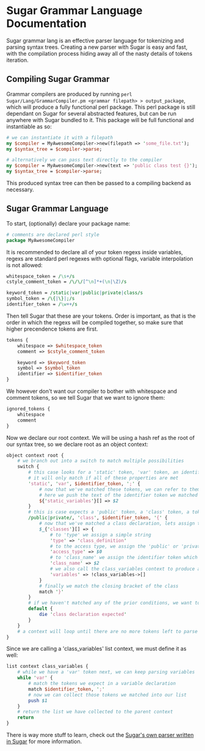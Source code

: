 # Sugar Grammar Language Documentation
Sugar grammar lang is an effective parser language for tokenizing and parsing syntax trees. Creating a new parser with Sugar is easy and fast, with the compilation process hiding away all of the nasty details of tokens iteration.

## Compiling Sugar Grammar
Grammar compilers are produced by running ```perl Sugar/Lang/GrammarCompiler.pm <grammar filepath> > output_package```, which will produce a fully functional perl package. This perl package is still dependant on Sugar for several abstracted features, but can be run anywhere with Sugar bundled to it. This package will be full functional and instantiable as so:

```perl
# we can instantiate it with a filepath
my $compiler = MyAwesomeCompiler->new(filepath => 'some_file.txt');
my $syntax_tree = $compiler->parse;

# alternatively we can pass text directly to the compiler
my $compiler = MyAwesomeCompiler->new(text => 'public class test {}');
my $syntax_tree = $compiler->parse;
```

This produced syntax tree can then be passed to a compiling backend as necessary.

## Sugar Grammar Language
To start, (optionally) declare your package name:
```perl
# comments are declared perl style
package MyAwesomeCompiler
```

It is recommended to declare all of your token regexs inside variables, regexs are standard perl regexes with optional flags, variable interpolation is not allowed:
```perl
whitespace_token = /\s+/s
cstyle_comment_token = /\/\/[^\n]*+(\n|\Z)/s

keyword_token = /static|var|public|private|class/s
symbol_token = /\{|\}|;/s
identifier_token = /\w++/s
```

Then tell Sugar that these are your tokens. Order is important, as that is the order in which the regexs will be compiled together, so make sure that higher precendence tokens are first.
```perl
tokens {
	whitespace => $whitespace_token
	comment => $cstyle_comment_token

	keyword => $keyword_token
	symbol => $symbol_token
	identifier => $identifier_token
}
```

We however don't want our compiler to bother with whitespace and comment tokens, so we tell Sugar that we want to ignore them:
```perl
ignored_tokens {
	whitespace
	comment
}
```

Now we declare our root context. We will be using a hash ref as the root of our syntax tree, so we declare root as an object context:
```perl
object context root {
	# we branch out into a switch to match multiple possibilities
	switch {
		# this case looks for a 'static' token, 'var' token, an identifier token, and a ';' token
		# it will only match if all of these properties are met
		'static', 'var', $identifier_token, ';' {
			# now that we've matched these tokens, we can refer to them using perl-like variables ($0, $1, $2, $3)
			# here we push the text of the identifier token we matched into a list under the property 'static_variables' of our object
			${'static_variables'}[] => $2
		}
		# this is case expects a 'public' token, a 'class' token, a token which matches the identifier regex, and finally a '{' token
		/public|private/, 'class', $identifier_token, '{' {
			# now that we've matched a class declaration, lets assign the values we have, and parse the variables list
			$_{'classes'}[] => {
				# to 'type' we assign a simple string
				'type' => 'class_definition'
				# to the access type, we assign the 'public' or 'private' we matched earlier
				'access_type' => $0
				# to 'class_name' we assign the identifier token which we matched earlier
				'class_name' => $2
				# we also call the class_variables context to produce a list of variables that belong to the class
				'variables' => !class_variables->[]
			}
			# finally we match the closing bracket of the class
			match '}'
		}
		# if we haven't matched any of the prior conditions, we want to display an error on the current line and leave
		default {
			die 'class declaration expected'
		}
	}
	# a context will loop until there are no more tokens left to parse
}
```

Since we are calling a 'class_variables' list context, we must define it as well:
```perl
list context class_variables {
	# while we have a 'var' token next, we can keep parsing variables
	while 'var' {
		# match the tokens we expect in a variable declaration
		match $identifier_token, ';'
		# now we can collect those tokens we matched into our list
		push $1
	}
	# return the list we have collected to the parent context
	return
}
```

There is way more stuff to learn, check out the [Sugar's own parser written in Sugar](../../grammar/sugar_grammar) for more information.
